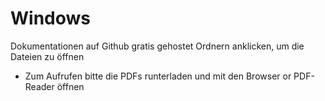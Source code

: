 # Windows
Dokumentationen auf Github gratis gehostet
Ordnern anklicken, um die Dateien zu öffnen
+ Zum Aufrufen bitte die PDFs runterladen und mit den Browser or PDF-Reader öffnen
